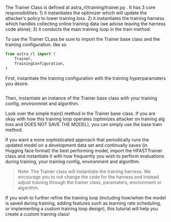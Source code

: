 The Trainer Class is defined at astra_rl/training/trainer.py . It has 3 core responsibilities: 1) it instantiates the optimizer which will update the attacker's policy to lower training loss. 2) it instantiates the training harness which handles collecting online training data (we advise leaving the harness code alone); 3) it conducts the main training loop in the train method. 

To use the Trainer CLass be sure to import the Trainer base class and the training configuration. like so 

```python
from astra_rl import (
    Trainer,
    TrainingConfiguration,
)
```

First, instantiate the training configuration with the training hyperparamaters you desire.
```python 

```
Then, instantiate an instance of the Trainer base class with your training config, environmnet and algorithm.

Look over the simple train() method in the Trainer base class. If you are okay with how this training loop operates (optimizes attacker on training alg loss and DOES NOT 
SAVE THE MODEL), you can simply use the base train method.

If you want a more sophisticated approach that periodically runs the updated model on a development data set and continually saves (in Hugging face format) the best performing model, import the HFASTTrainer class and instantiate it with how frequently you wish to perform evaluations during training, your training config, environment and algorithm.

> Note: The Trainer class will instantiate the training harness. We encourage you to not change the code for the harness and instead adjust training through the trainer class, paramaters, environment or algorithm. 

If you wish to further refine the training loop (including how/when the model is saved during training, adding features such as learning rate scheduling, or implementing a custom training loop design), this tutorial will help you create a custom training class!